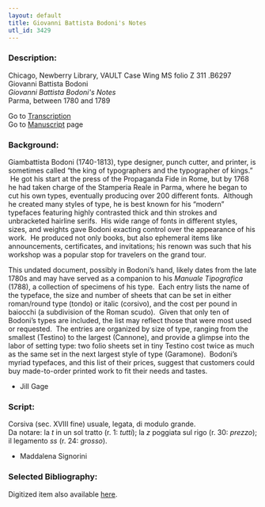 ```yaml
---
layout: default
title: Giovanni Battista Bodoni's Notes
utl_id: 3429
---
```


###  Description:

Chicago, Newberry Library, VAULT Case Wing MS folio Z 311 .B6297<br>
Giovanni Battista Bodoni<br>
_Giovanni Battista Bodoni's Notes_<br>
Parma, between 1780 and 1789

Go to [Transcription](https://centerfordigitalhumanities.github.io/Newberry-Italian-paleography/transcription/073)<br>
Go to [Manuscript](https://centerfordigitalhumanities.github.io/Newberry-Italian-paleography/www/record.html?id=073) page 

###  Background:

Giambattista Bodoni (1740-1813), type designer, punch cutter, and printer, is sometimes called “the king of typographers and the typographer of kings.”  He got his start at the press of the Propaganda Fide in Rome, but by 1768 he had taken charge of the Stamperia Reale in Parma, where he began to cut his own types, eventually producing over 200 different fonts.  Although he created many styles of type, he is best known for his “modern” typefaces featuring highly contrasted thick and thin strokes and unbracketed hairline serifs.  His wide range of fonts in different styles, sizes, and weights gave Bodoni exacting control over the appearance of his work.  He produced not only books, but also ephemeral items like announcements, certificates, and invitations; his renown was such that his workshop was a popular stop for travelers on the grand tour.

This undated document, possibly in Bodoni’s hand, likely dates from the late 1780s and may have served as a companion to his _Manuale Tipografica_ (1788), a collection of specimens of his type.  Each entry lists the name of the typeface, the size and number of sheets that can be set in either roman/round type (tondo) or italic (corsivo), and the cost per pound in baiocchi (a subdivision of the Roman scudo).  Given that only ten of Bodoni’s types are included, the list may reflect those that were most used or requested.  The entries are organized by size of type, ranging from the smallest (Testino) to the largest (Cannone), and provide a glimpse into the labor of setting type: two folio sheets set in tiny Testino cost twice as much as the same set in the next largest style of type (Garamone).  Bodoni’s myriad typefaces, and this list of their prices, suggest that customers could buy made-to-order printed work to fit their needs and tastes.
- Jill Gage

###  Script:

Corsiva (sec. XVIII fine) usuale, legata, di modulo grande.<br>
Da notare: la _t_ in un sol tratto (r. 1: _tutti_); la _z_ poggiata sul rigo (r. 30: _prezzo_); il legamento _ss_ (r. 24: _grosso_).<br>
- Maddalena Signorini

###  Selected Bibliography:

Digitized item also available [here](http://digcoll.newberry.org/#/item/ia-case_wing_ms_z311_b627).

